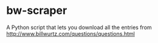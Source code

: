 # bw-scraper

A Python script that lets you download all the entries from http://www.billwurtz.com/questions/questions.html